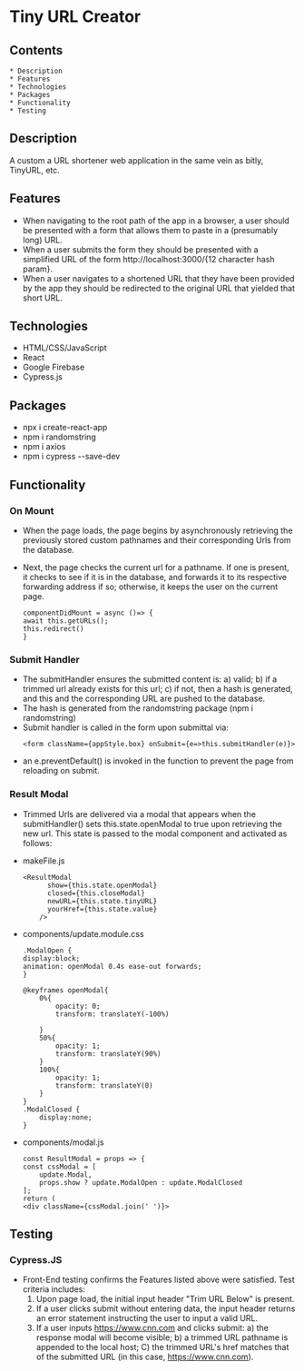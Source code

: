 # Tiny URL Creator

## Contents
    * Description
    * Features
    * Technologies
    * Packages
    * Functionality
    * Testing

## Description
A custom a URL shortener web application in the same vein as bitly, TinyURL, etc.

## Features
* When navigating to the root path of the app in a browser, a user should be presented with a form that allows them to paste in a (presumably long) URL.
* When a user submits the form they should be presented with a simplified URL of the form http://localhost:3000/{12 character hash param}.
* When a user navigates to a shortened URL that they have been provided by the app they should be redirected to the original URL that yielded that short URL.

## Technologies
* HTML/CSS/JavaScript
* React
* Google Firebase
* Cypress.js

## Packages
* npx i create-react-app
* npm i randomstring
* npm i axios
* npm i cypress --save-dev

## Functionality

### On Mount
* When the page loads, the page begins by asynchronously retrieving the previously stored custom pathnames and their corresponding Urls from the database. 
* Next, the page checks the current url for a pathname. If one is present, it checks to see if it is in the database, and forwards it to its respective forwarding address if so; otherwise, it keeps the user on the current page.

    ```
    componentDidMount = async ()=> {
    await this.getURLs();
    this.redirect()
    }
    ```
### Submit Handler
* The submitHandler ensures the submitted content is: 
    a) valid; 
    b) if a trimmed url already exists for this url;
    c) if not, then a hash is generated, and this and the corresponding URL are pushed to the database. 
* The hash is generated from the randomstring package (npm i randomstring)
* Submit handler is called in the form upon submittal via:
    ```
    <form className={appStyle.box} onSubmit={e=>this.submitHandler(e)}>
    ```
* an e.preventDefault() is invoked in the function to prevent the page from reloading on submit.

### Result Modal
* Trimmed Urls are delivered via a modal that appears when the submitHandler() sets this.state.openModal to true upon retrieving the new url. This state is passed to the modal component and activated as follows:

* makeFile.js
    ```
    <ResultModal
          show={this.state.openModal}
          closed={this.closeModal}
          newURL={this.state.tinyURL}
          yourHref={this.state.value}
        />
    ```
* components/update.module.css
    ```
    .ModalOpen {
    display:block;
    animation: openModal 0.4s ease-out forwards;
    }

    @keyframes openModal{
        0%{
            opacity: 0;
            transform: translateY(-100%)
            
        }
        50%{
            opacity: 1;
            transform: translateY(90%)
        }
        100%{
            opacity: 1;
            transform: translateY(0)
        }
    }
    .ModalClosed {
        display:none;
    }
    ```
* components/modal.js
    ```
    const ResultModal = props => {
    const cssModal = [
        update.Modal,
        props.show ? update.ModalOpen : update.ModalClosed
    ];
  return (
    <div className={cssModal.join(' ')}>
    ```

## Testing
### Cypress.JS 
* Front-End testing confirms the Features listed above were satisfied. Test criteria includes:
    1) Upon page load, the initial input header "Trim URL Below" is present.
    2) If a user clicks submit without entering data, the input header returns an error statement instructing the user to input a valid URL.
    3) If a user inputs https://www.cnn.com and clicks submit:
        a) the response modal will become visible; 
        b) a trimmed URL pathname is appended to the local host; 
        C) the trimmed URL's href matches that of the submitted URL (in this case, https://www.cnn.com).
